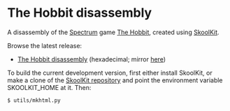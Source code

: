The Hobbit disassembly
======================

A disassembly of the [Spectrum](https://en.wikipedia.org/wiki/ZX_Spectrum) game
[The Hobbit](https://en.wikipedia.org/wiki/The_Hobbit_(1982_video_game)),
created using [SkoolKit](https://skoolkit.ca).

Browse the latest release:

* [The Hobbit disassembly](https://pobtastic.github.io/hobbit/) (hexadecimal; mirror [here](http://skoolkit.arcadegeek.co.uk/hobbit/))

To build the current development version, first either install SkoolKit, or
make a clone of the [SkoolKit repository](https://github.com/skoolkid/skoolkit)
and point the environment variable SKOOLKIT_HOME at it. Then:

    $ utils/mkhtml.py
